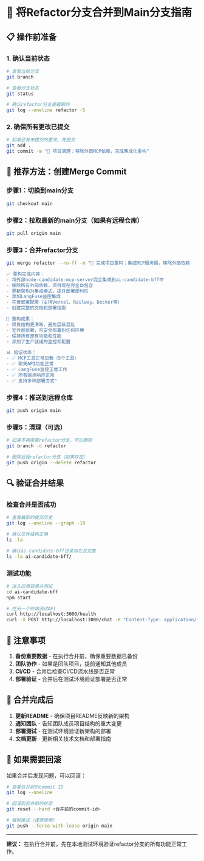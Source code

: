 # 🔄 将Refactor分支合并到Main分支指南

## 📋 操作前准备

### 1. 确认当前状态
```bash
# 查看当前分支
git branch

# 查看分支状态
git status

# 确认refactor分支是最新的
git log --oneline refactor -5
```

### 2. 确保所有更改已提交
```bash
# 如果还有未提交的更改，先提交
git add .
git commit -m "🧹 项目清理：移除外部MCP依赖，完成集成化重构"
```

## 🎯 推荐方法：创建Merge Commit

### 步骤1：切换到main分支
```bash
git checkout main
```

### 步骤2：拉取最新的main分支（如果有远程仓库）
```bash
git pull origin main
```

### 步骤3：合并refactor分支
```bash
git merge refactor --no-ff -m "🔄 完成项目重构：集成MCP服务器，移除外部依赖

✅ 重构完成内容：
- 将外部node-candidate-mcp-server完全集成到ai-candidate-bff中
- 移除所有外部依赖，项目现在完全自包含
- 更新架构为集成模式，提升部署便利性
- 添加LangFuse监控集成
- 完善部署配置（支持Vercel、Railway、Docker等）
- 创建完整的文档和部署指南

🎯 重构成果：
- 项目结构更清晰，避免层级混乱
- 无外部依赖，可安全部署到任何环境
- 保持所有原有功能和性能
- 添加了生产就绪的监控和配置

📊 验证状态：
- ✅ MCP工具正常加载（5个工具）
- ✅ 聊天API功能正常
- ✅ LangFuse监控正常工作
- ✅ 所有端点响应正常
- ✅ 支持多种部署方式"
```

### 步骤4：推送到远程仓库
```bash
git push origin main
```

### 步骤5：清理（可选）
```bash
# 如果不再需要refactor分支，可以删除
git branch -d refactor

# 删除远程refactor分支（如果存在）
git push origin --delete refactor
```

## 🔍 验证合并结果

### 检查合并是否成功
```bash
# 查看最新的提交历史
git log --oneline --graph -10

# 确认文件结构正确
ls -la

# 确认ai-candidate-bff目录存在且完整
ls -la ai-candidate-bff/
```

### 测试功能
```bash
# 进入应用目录并测试
cd ai-candidate-bff
npm start

# 在另一个终端测试API
curl http://localhost:3000/health
curl -X POST http://localhost:3000/chat -H "Content-Type: application/json" -d '{"message": "测试"}'
```

## 🚨 注意事项

1. **备份重要数据** - 在执行合并前，确保重要数据已备份
2. **团队协作** - 如果是团队项目，提前通知其他成员
3. **CI/CD** - 合并后检查CI/CD流水线是否正常
4. **部署验证** - 合并后在测试环境验证部署是否正常

## 🎉 合并完成后

1. **更新README** - 确保项目README反映新的架构
2. **通知团队** - 告知团队成员项目结构的重大变更
3. **部署测试** - 在测试环境验证新架构的部署
4. **文档更新** - 更新相关技术文档和部署指南

## 🔄 如果需要回滚

如果合并后发现问题，可以回滚：

```bash
# 查看合并前的commit ID
git log --oneline

# 回滚到合并前的状态
git reset --hard <合并前的commit-id>

# 强制推送（谨慎使用）
git push --force-with-lease origin main
```

---

**建议：** 在执行合并前，先在本地测试环境验证refactor分支的所有功能正常工作。 